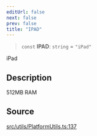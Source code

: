 ```yaml
---
editUrl: false
next: false
prev: false
title: "IPAD"
---
```


> `const` **IPAD**: `string` = `"iPad"`

iPad

## Description

512MB RAM

## Source

[src/utils/PlatformUtils.ts:137](https://github.com/relishinc/dill-pixel/blob/543438455c9a47928084300159416186c2aa1095/src/utils/PlatformUtils.ts#L137)

